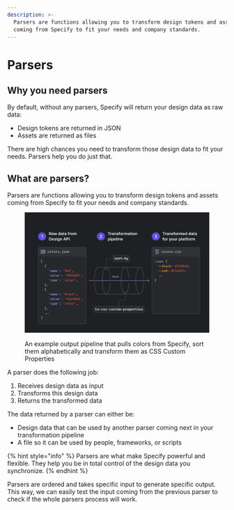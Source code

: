 ```yaml
---
description: >-
  Parsers are functions allowing you to transform design tokens and assets
  coming from Specify to fit your needs and company standards.
---
```


# Parsers

## Why you need parsers

By default, without any parsers, Specify will return your design data as raw data:

* Design tokens are returned in JSON
* Assets are returned as files

There are high chances you need to transform those design data to fit your needs. Parsers help you do just that.

## What are parsers?

Parsers are functions allowing you to transform design tokens and assets coming from Specify to fit your needs and company standards.

<figure><img src="../.gitbook/assets/how-parsers-work.jpg" alt=""><figcaption><p>An example output pipeline that pulls colors from Specify, sort them alphabetically and transform them as CSS Custom Properties</p></figcaption></figure>

A parser does the following job:

1. Receives design data as input
2. Transforms this design data
3. Returns the transformed data

The data returned by a parser can either be:

* Design data that can be used by another parser coming next in your transformation pipeline
* A file so it can be used by people, frameworks, or scripts

{% hint style="info" %}
Parsers are what make Specify powerful and flexible. They help you be in total control of the design data you synchronize.
{% endhint %}

Parsers are ordered and takes specific input to generate specific output. This way, we can easily test the input coming from the previous parser to check if the whole parsers process will work.

